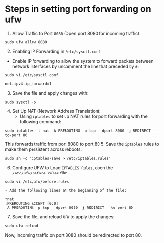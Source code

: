 # Steps in setting port forwarding on ufw

1. Allow Traffic to Port `8080` (Open port 8080 for incoming traffic):
```
sudo ufw allow 8080
```
2. Enabling IP Forwarding in `/etc/sysctl.conf`
  - Enable IP forwarding to allow the system to forward packets between network interfaces by uncomment the line that preceded by `#`:
```
sudo vi /etc/sysctl.conf
```
```
net.ipv4.ip_forward=1
```
3. Save the file and apply changes with:
```
sudo sysctl -p
```
4. Set Up NAT (Network Address Translation):
    - Using `iptables` to set up NAT rules for port forwarding with the following command:
```
sudo iptables -t nat -A PREROUTING -p tcp --dport 8080 -j REDIRECT --to-port 80
```
This forwards traffic from port 8080 to port 80
5. Save the `iptables` rules to make them persistent across reboots:
```
sudo sh -c 'iptables-save > /etc/iptables.rules'
```
6. Configure UFW to Load `IPTABLES Rules`, open the `/etc/ufw/before.rules` file:
```
sudo vi /etc/ufw/before.rules
```
    - Add the following lines at the beginning of the file:
```
*nat
:PREROUTING ACCEPT [0:0]
-A PREROUTING -p tcp --dport 8080 -j REDIRECT --to-port 80
```
7. Save the file, and reload `UFW` to apply the changes:
```
sudo ufw reload
```

Now, incoming traffic on port 8080 should be redirected to port 80.
